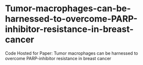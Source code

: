 # Tumor-macrophages-can-be-harnessed-to-overcome-PARP-inhibitor-resistance-in-breast-cancer
Code Hosted for Paper: Tumor macrophages can be harnessed to overcome PARP-inhibitor resistance in breast cancer
